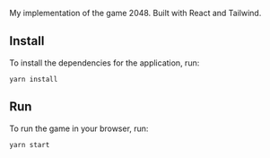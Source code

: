 My implementation of the game 2048. Built with React and Tailwind.

## Install

To install the dependencies for the application, run:

```yarn install```

## Run

To run the game in your browser, run:

```yarn start```
